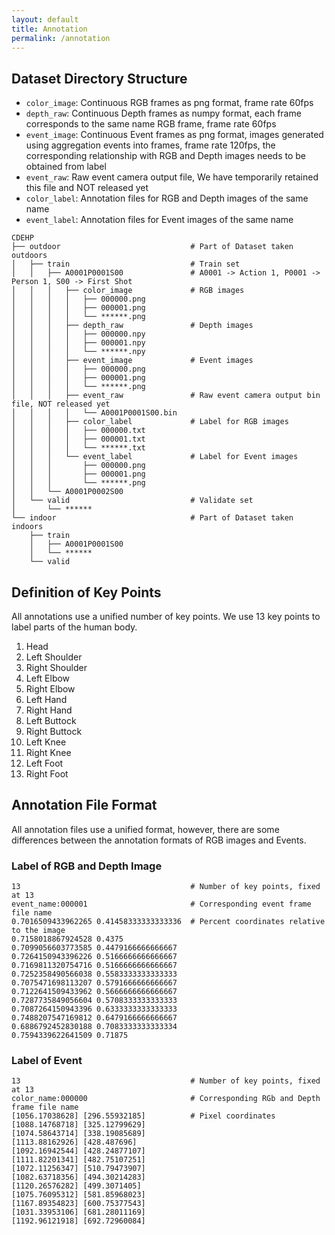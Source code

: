 ```yaml
---
layout: default
title: Annotation
permalink: /annotation
---
```


## Dataset Directory Structure

* `color_image`: Continuous RGB frames as png format, frame rate 60fps
* `depth_raw`: Continuous Depth frames as numpy format, each frame corresponds to the same name RGB frame, frame rate 60fps
* `event_image`: Continuous Event frames as png format, images generated using aggregation events into frames, frame rate 120fps, the corresponding relationship with RGB and Depth images needs to be obtained from label
* `event_raw`: Raw event camera output file, We have temporarily retained this file and NOT released yet
* `color_label`: Annotation files for RGB and Depth images of the same name
* `event_label`: Annotation files for Event images of the same name

```
CDEHP
├── outdoor                             # Part of Dataset taken outdoors
│   ├── train                           # Train set
│   │   ├── A0001P0001S00               # A0001 -> Action 1, P0001 -> Person 1, S00 -> First Shot
│   │   │   ├── color_image             # RGB images
│   │   │   │   ├── 000000.png
│   │   │   │   ├── 000001.png
│   │   │   │   └── ******.png
│   │   │   ├── depth_raw               # Depth images
│   │   │   │   ├── 000000.npy
│   │   │   │   ├── 000001.npy
│   │   │   │   └── ******.npy
│   │   │   ├── event_image             # Event images
│   │   │   │   ├── 000000.png
│   │   │   │   ├── 000001.png
│   │   │   │   └── ******.png
│   │   │   ├── event_raw               # Raw event camera output bin file, NOT released yet
│   │   │   │   └── A0001P0001S00.bin
│   │   │   ├── color_label             # Label for RGB images
│   │   │   │   ├── 000000.txt
│   │   │   │   ├── 000001.txt
│   │   │   │   └── ******.txt
│   │   │   └── event_label             # Label for Event images
│   │   │       ├── 000000.png
│   │   │       ├── 000001.png
│   │   │       └── ******.png
│   │   └── A0001P0002S00
│   └── valid                           # Validate set
│       └── ******
└── indoor                              # Part of Dataset taken indoors
    ├── train
    │   ├── A0001P0001S00
    │   └── ******
    └── valid
```

## Definition of Key Points

All annotations use a unified number of key points. We use 13 key points to label parts of the human body.

1. Head
2. Left Shoulder
3. Right Shoulder
4. Left Elbow
5. Right Elbow
6. Left Hand
7. Right Hand
8. Left Buttock
9. Right Buttock
10. Left Knee
11. Right Knee
12. Left Foot
13. Right Foot

## Annotation File Format

All annotation files use a unified format, however, there are some differences between the annotation formats of RGB images and Events.

### Label of RGB and Depth Image

```
13                                      # Number of key points, fixed at 13
event_name:000001                       # Corresponding event frame file name
0.7016509433962265 0.41458333333333336  # Percent coordinates relative to the image
0.7158018867924528 0.4375
0.7099056603773585 0.4479166666666667
0.7264150943396226 0.5166666666666667
0.7169811320754716 0.5166666666666667
0.7252358490566038 0.5583333333333333
0.7075471698113207 0.5791666666666667
0.7122641509433962 0.5666666666666667
0.7287735849056604 0.5708333333333333
0.7087264150943396 0.6333333333333333
0.7488207547169812 0.6479166666666667
0.6886792452830188 0.7083333333333334
0.7594339622641509 0.71875
```

### Label of Event

```
13                                      # Number of key points, fixed at 13
color_name:000000                       # Corresponding RGb and Depth frame file name
[1056.17038628] [296.55932185]          # Pixel coordinates
[1088.14768718] [325.12799629]
[1074.58643714] [338.19085689]
[1113.88162926] [428.487696]
[1092.16942544] [428.24877107]
[1111.82201341] [482.75107251]
[1072.11256347] [510.79473907]
[1082.63718356] [494.30214283]
[1120.26576282] [499.3071405]
[1075.76095312] [581.85968023]
[1167.89354823] [600.75377543]
[1031.33953106] [681.28011169]
[1192.96121918] [692.72960084]
```
